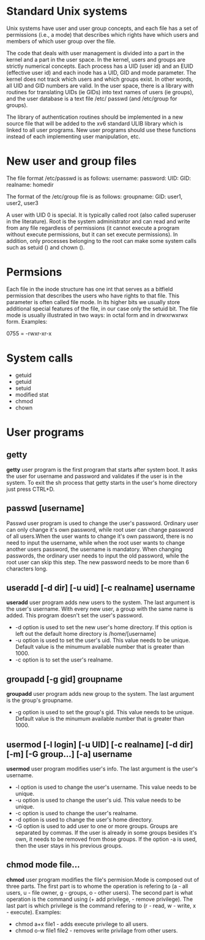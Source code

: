 # Standard Unix systems

Unix systems have user and user group concepts, and each file has a set of permissions (i.e., a mode) that describes which rights have which users and members of which user group over the file.

The code that deals with user management is divided into a part in the kernel and a part in the user space. In the kernel, users and groups are strictly numerical concepts. Each process has a UID (user id) and an EUID (effective user id) and each inode has a UID, GID and mode parameter. The kernel does not track which users and which groups exist. In other words, all UID and GID numbers are valid. In the user space, there is a library with routines for translating UIDs (ie GIDs) into text names of users (ie groups), and the user database is a text file /etc/ passwd (and /etc/group for groups).

The library of authentication routines should be implemented in a new source file that will be added to the xv6 standard ULIB library which is linked to all user programs. New user programs should use these functions instead of each implementing user manipulation, etc.

# New user and group files

The file format /etc/passwd is as follows:
username: password: UID: GID: realname: homedir

The format of the /etc/group file is as follows:
groupname: GID: user1, user2, user3

A user with UID 0 is special. It is typically called root (also called superuser in the literature). Root is the system administrator and can read and write from any file regardless of permissions (it cannot execute a program without execute permissions, but it can set execute permissions). In addition, only processes belonging to the root can make some system calls such as setuid () and chown ().

# Permsions

Each file in the inode structure has one int that serves as a bitfield permission that describes the users who have rights to that file. This parameter is often called file mode. In its higher bits we usually store additional special features of the file, in our case only the setuid bit. The file mode is usually illustrated in two ways: in octal form and in drwxrwxrwx form. Examples:

0755 = -rwxr-xr-x

# System calls

- getuid
- getuid 
- setuid 
- modified stat
- chmod
- chown

# User programs

## getty
**getty** user program is the first program that starts after system boot. It asks the user for username and password and validates if the user is in the system. To exit the sh process that getty starts in the user's home directory just press CTRL+D.

## passwd [username]
Passwd user program is used to change the user's password. Ordinary user can only change it's own password, while root user can change password of all users.When the user wants to change it's own password, there is no need to input the username, while when the root user wants to change another users password, the username is mandatory. When changing passwords, the ordinary user needs to input the old password, while the root user can skip this step. The new password needs to be more than 6 characters long.

## useradd [-d dir] [-u uid] [-c realname] username
**useradd** user program adds new users to the system. The last argument is the user's username. With every new user, a group with the same name is added. This program doesn't set the user's password. 
- -d option is used to set the new user's home directory. If this option is left out the default home directory is /home/[username]
- -u option is used to set the user's uid. This value needs to be unique. Default value is the minumum available number that is greater than 1000.
- -c option is to set the user's realname.

## groupadd [-g gid] groupname
**groupadd** user program adds new group to the system. The last argument is the group's groupname.
- -g option is used to set the group's gid. This value needs to be unique. Default value is the minumum available number that is greater than 1000.
## usermod [-l login] [-u UID] [-c realname] [-d dir] [-m] [-G group…] [-a] username
**usermod** user program modifies user's info. The last argument is the user's username.
- -l option is used to change the user's username. This value needs to be unique.
- -u option is used to change the user's uid. This value needs to be unique.
- -c option is used to change the user's realname.
- -d option is used to change the user's home directory.
- -G option is used to add user to one or more groups. Groups are separated by commas. If the user is already in some groups besides it's own, it needs to be removed from those groups. If the option -a is used, then the user stays in his previous groups.

## chmod mode file...
**chmod** user program modifies the file's permision.Mode is composed out of three parts. The first part is to whome the operation is refering to (a - all users, u - file owner, g - groups, o - other users). The second part is what operation is the command using (+ add privilege, - remove privilege). The last part is which privilege is the command refering to (r - read, w - write, x - execute). Examples:
- chmod a+x file1 - adds execute privilege to all users.
- chmod o-w file1 file2 - removes write privilage from other users.
